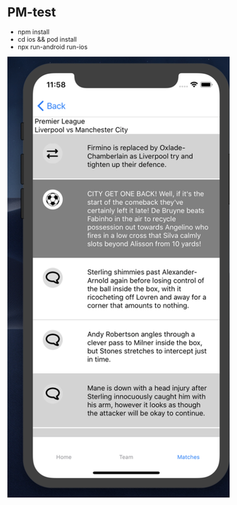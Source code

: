 # PM-test

- npm install
- cd ios && pod install
- npx run-android run-ios


![sample image](https://github.com/Anrskp/PM-test/blob/master/src/assets/sample/sample.png)
